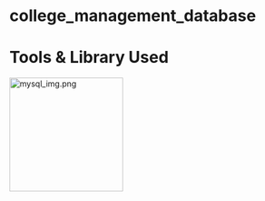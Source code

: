 # college_management_database

# Tools & Library Used
<img src="./IMAGES/mysql_img.png" alt="mysql_img.png" width="200"/> &nbsp;
